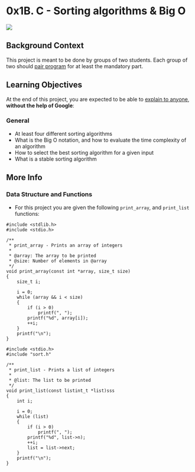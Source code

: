 <h1 class="gap">0x1B. C - Sorting algorithms &amp; Big O</h1>

<img src="https://s3.amazonaws.com/intranet-projects-files/holbertonschool-low_level_programming/248/willy-wonka.png">

<h2>Background Context</h2>
<p>This project is meant to be done by groups of two students. Each group of two should <a href="/rltoken/QcXizPyNa4DTAMLNzCwdHg" title="pair program" target="_blank">pair program</a> for at least the mandatory part.</p>

<h2>Learning Objectives</h2>

<p>At the end of this project, you are expected to be able to <a href="/rltoken/NwGzC3ck-xCcOmVIIbZn9Q" title="explain to anyone" target="_blank">explain to anyone</a>, <strong>without the help of Google</strong>:</p>

<h3>General</h3>
<ul>
<li>At least four different sorting algorithms</li>
<li>What is the Big O notation, and how to evaluate the time complexity of an algorithm</li>
<li>How to select the best sorting algorithm for a given input</li>
<li>What is a stable sorting algorithm</li>
</ul>

<h2>More Info</h2>
<h3>Data Structure and Functions</h3>
<ul>
<li>For this project you are given the following <code>print_array</code>, and <code>print_list</code> functions:</li>
</ul>

<pre><code>#include &lt;stdlib.h&gt;
#include &lt;stdio.h&gt;

/**
 * print_array - Prints an array of integers
 *
 * @array: The array to be printed
 * @size: Number of elements in @array
 */
void print_array(const int *array, size_t size)
{
    size_t i;

    i = 0;
    while (array &amp;&amp; i &lt; size)
    {
        if (i &gt; 0)
            printf(", ");
        printf("%d", array[i]);
        ++i;
    }
    printf("\n");
}
</code></pre>

<pre><code>#include &lt;stdio.h&gt;
#include "sort.h"

/**
 * print_list - Prints a list of integers
 *
 * @list: The list to be printed
 */
void print_list(const listint_t *list)sss
{
    int i;

    i = 0;
    while (list)
    {
        if (i &gt; 0)
            printf(", ");
        printf("%d", list-&gt;n);
        ++i;
        list = list-&gt;next;
    }
    printf("\n");
}
</code></pre>